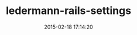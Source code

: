 ---
layout: post
title:  "ledermann-rails-settings"
repo:   "ledermann/rails-settings"
date:   2015-02-18 17:14:20
gemurl: https://github.com/ledermann/rails-settings
---